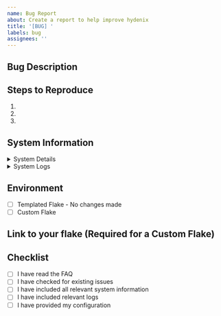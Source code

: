 ```yaml
---
name: Bug Report
about: Create a report to help improve hydenix
title: '[BUG] '
labels: bug
assignees: ''
---
```


## Bug Description
<!-- A clear and concise description of the bug -->

## Steps to Reproduce
1. 
2. 
3. 

## System Information
<details>
<summary>System Details</summary>

```bash
# Please paste the output of:
nix-shell -p nix-info --run "nix-info -m"
```
</details>

<details>
<summary>System Logs</summary>

```bash
# Please paste relevant logs from:
journalctl -b                                           # System logs
sudo systemctl status home-manager-$HOSTNAME.service   # Home-manager status
```
</details>

## Environment

- [ ] Templated Flake - No changes made
- [ ] Custom Flake

## Link to your flake (Required for a Custom Flake)
<!-- Please provide a link to your custom templated flake -->

## Checklist

- [ ] I have read the FAQ
- [ ] I have checked for existing issues
- [ ] I have included all relevant system information
- [ ] I have included relevant logs
- [ ] I have provided my configuration